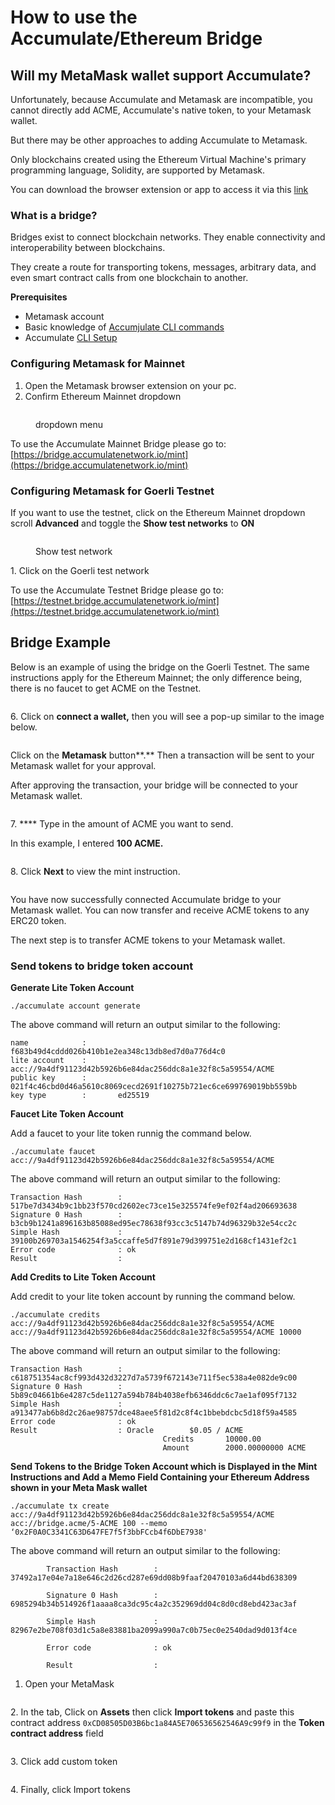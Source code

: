 # How to use the Accumulate/Ethereum Bridge



## **Will my MetaMask wallet support Accumulate?**

Unfortunately, because Accumulate and Metamask are incompatible, you cannot directly add ACME, Accumulate's native token, to your Metamask wallet.&#x20;

But there may be other approaches to adding Accumulate to Metamask.&#x20;

Only blockchains created using the Ethereum Virtual Machine's primary programming language, Solidity, are supported by Metamask.&#x20;

You can download the browser extension or app to access it via this [link](https://metamask.io/)

### **What is a bridge?**

Bridges exist to connect blockchain networks. They enable connectivity and interoperability between blockchains.

They create a route for transporting tokens, messages, arbitrary data, and even smart contract calls from one blockchain to another.

**Prerequisites**

* Metamask account
* Basic knowledge of [Accumjulate CLI commands](https://docs.accumulatenetwork.io/accumulate/cli/cli-reference)
* Accumulate [CLI Setup](https://docs.accumulatenetwork.io/accumulate/cli/cli-setup)

### Configuring Metamask for Mainnet

1. Open the Metamask browser extension on your pc.
2. Confirm Ethereum Mainnet dropdown&#x20;

<figure><img src="../.gitbook/assets/Screenshot 2022-10-27 at 13.23.46.png" alt=""><figcaption><p>dropdown menu</p></figcaption></figure>

To use the Accumulate Mainnet Bridge please go to: [https://bridge.accumulatenetwork.io/mint](https://bridge.accumulatenetwork.io/mint)

### Configuring Metamask for Goerli Testnet

If you want to use the testnet, click on the Ethereum Mainnet dropdown scroll **Advanced** and toggle the **Show test networks** to **ON**

<figure><img src="../.gitbook/assets/Screenshot 2022-10-27 at 13.26.02.png" alt=""><figcaption><p>Show test network</p></figcaption></figure>

1\. Click on the Goerli test network

To use the Accumulate Testnet Bridge please go to: [https://testnet.bridge.accumulatenetwork.io/mint](https://testnet.bridge.accumulatenetwork.io/mint)



## Bridge Example

Below is an example of using the bridge on the Goerli Testnet. The same instructions apply for the Ethereum Mainnet; the only difference being, there is no faucet to get ACME on the Testnet.

<figure><img src="../.gitbook/assets/Screenshot 2022-10-27 at 14.16.25.png" alt=""><figcaption></figcaption></figure>

6\. Click on **connect a wallet,** then you will see a pop-up similar to the image below.

<figure><img src="../.gitbook/assets/Screenshot 2022-10-27 at 14.27.38.png" alt=""><figcaption></figcaption></figure>

Click on the **Metamask** button**.** Then a transaction will be sent to your Metamask wallet for your approval.

After approving the transaction, your bridge will be connected to your Metamask wallet.

<figure><img src="../.gitbook/assets/Screenshot 2022-10-27 at 16.23.53.png" alt=""><figcaption></figcaption></figure>

7\. **** Type in the amount of ACME you want to send. &#x20;

In this example, I entered **100 ACME.**

<figure><img src="../.gitbook/assets/Screenshot 2022-10-27 at 14.33.10.png" alt=""><figcaption></figcaption></figure>

8\. Click **Next** to view the mint instruction.

<figure><img src="../.gitbook/assets/Screenshot 2022-10-27 at 14.35.13.png" alt=""><figcaption></figcaption></figure>

You have now successfully connected Accumulate bridge to your Metamask wallet. You can now transfer and receive ACME tokens to any ERC20 token.

The next step is to transfer ACME tokens to your Metamask wallet.

### **Send tokens to bridge token account**

**Generate Lite Token Account**&#x20;

```
./accumulate account generate 
```

The above command will return an output similar to the following:&#x20;

```
name            :       f683b49d4cddd026b410b1e2ea348c13db8ed7d0a776d4c0 
lite account    :       acc://9a4df91123d42b5926b6e84dac256ddc8a1e32f8c5a59554/ACME 
public key      :       021f4c46cbd0d46a5610c8069cecd2691f10275b721ec6ce699769019bb559bb 
key type        :       ed25519 
```

**Faucet Lite Token Account**&#x20;

Add a faucet to your lite token runnig the command below.

```
./accumulate faucet acc://9a4df91123d42b5926b6e84dac256ddc8a1e32f8c5a59554/ACME 
```

&#x20;The above command will return an output similar to the following:&#x20;

```
Transaction Hash        : 517be7d3434b9c1bb23f570cd2602ec73ce15e325574fe9ef02f4ad206693638 
Signature 0 Hash        : b3cb9b1241a896163b85088ed95ec78638f93cc3c5147b74d96329b32e54cc2c 
Simple Hash             : 39100b269703a1546254f3a5ccaffe5d7f891e79d399751e2d168cf1431ef2c1 
Error code              : ok 
Result                  : 
```

**Add Credits to Lite Token Account**&#x20;

Add credit to your lite token account by running the command below.

```
./accumulate credits acc://9a4df91123d42b5926b6e84dac256ddc8a1e32f8c5a59554/ACME acc://9a4df91123d42b5926b6e84dac256ddc8a1e32f8c5a59554/ACME 10000 
```

The above command will return an output similar to the following:&#x20;

```
Transaction Hash        : c618751354ac8cf993d432d3227d7a5739f672143e711f5ec538a4e082de9c00 
Signature 0 Hash        : 5b89c04661b6e4287c5de1127a594b784b4038efb6346ddc6c7ae1af095f7132 
Simple Hash             : a913477ab6b8d2c26ae98757dce48aee5f81d2c8f4c1bbebdcbc5d18f59a4585 
Error code              : ok 
Result                  : Oracle        $0.05 / ACME 
                                  Credits       10000.00 
                                  Amount        2000.00000000 ACME 
```

**Send Tokens to the Bridge Token Account which is Displayed in the Mint Instructions and Add a Memo Field Containing your Ethereum Address shown in your Meta Mask wallet**&#x20;

```
./accumulate tx create acc://9a4df91123d42b5926b6e84dac256ddc8a1e32f8c5a59554/ACME acc://bridge.acme/5-ACME 100 --memo ‘0x2F0A0C3341C63D647FE7f5f3bbFCcb4f6DbE7938'
```

The above command will return an output similar to the following:&#x20;

```
        Transaction Hash        : 37492a17e04e7a18e646c2d26cd287e69dd08b9faaf20470103a6d44bd638309 

        Signature 0 Hash        : 6985294b34b514926f1aaaa8ca3dc95c4a2c352969dd04c8d0cd8ebd423ac3af 

        Simple Hash             : 82967e2be708f03d1c5a8e83881ba2099a990a7c0b75ec0e2540dad9d013f4ce 

        Error code              : ok 

        Result                  : 
```

1. Open your MetaMask

<figure><img src="../.gitbook/assets/Screenshot 2022-10-27 at 16.24.18.png" alt=""><figcaption></figcaption></figure>

2\. In the tab, Click on **Assets** then click **Import tokens** and paste this contract address `0xCD08505D03B6bc1a84A5E706536562546A9c99f9` in the **Token contract address** field&#x20;

<figure><img src="../.gitbook/assets/Screenshot 2022-10-27 at 16.31.42.png" alt=""><figcaption></figcaption></figure>

3\. Click add custom token

<figure><img src="../.gitbook/assets/Screenshot 2022-10-27 at 16.31.59.png" alt=""><figcaption></figcaption></figure>

4\. Finally, click Import tokens

<figure><img src="../.gitbook/assets/Screenshot 2022-10-27 at 16.35.07.png" alt=""><figcaption></figcaption></figure>
